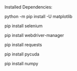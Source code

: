 Installed Dependencies:

python -m pip install -U matplotlib

pip install selenium

pip install webdriver-manager

pip install requests

pip install pycuda

pip install numpy